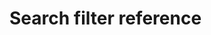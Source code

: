 # Search filter reference

<!-- @include: ./condition_generator.md -->
<!-- @include: ./guess_prefix_generator.md -->
<!-- @include: ./hierarchy_prefix_generator.md -->
<!-- @include: ./prefix_generator.md -->
<!-- @include: ./slug_generator.md -->
